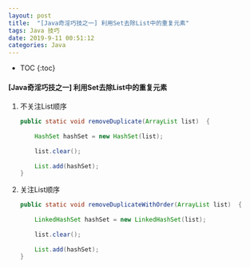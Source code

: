 ```yaml
---
layout: post
title:  "[Java奇淫巧技之一] 利用Set去除List中的重复元素"
tags: Java 技巧
date: 2019-9-11 00:51:12
categories: Java
---
```


* TOC
{:toc}

#### [Java奇淫巧技之一] 利用Set去除List中的重复元素

1. 不关注List顺序

   

   ```java
   public static void removeDuplicate(ArrayList list)  {
     
       HashSet hashSet = new HashSet(list);
     
       list.clear();
     
       List.add(hashSet);
   }
   ```

     

2. 关注List顺序

   

   ```java
   public static void removeDuplicateWithOrder(ArrayList list)  {
     
       LinkedHashSet hashSet = new LinkedHashSet(list);
     
       list.clear();
     
       List.add(hashSet);
   }
   ```